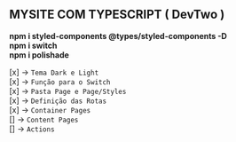 ## MYSITE COM TYPESCRIPT ( DevTwo )

**npm i styled-components @types/styled-components -D**<br>
**npm i switch**<br>
**npm i polishade**<br>


[x] -> `Tema Dark e Light` <br>
[x] -> `Função para o Switch` <br>
[x] -> `Pasta Page e Page/Styles` <br>
[x] -> `Definição das Rotas` <br>
[x] -> `Container Pages` <br>
[] -> `Content Pages` <br>
[] -> `Actions` <br>
